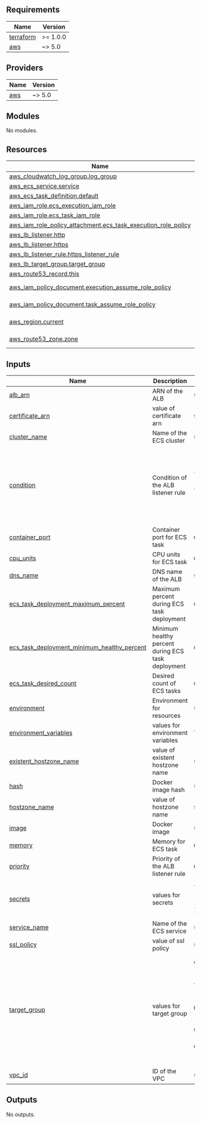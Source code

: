 <!-- BEGINNING OF PRE-COMMIT-TERRAFORM DOCS HOOK -->
## Requirements

| Name | Version |
|------|---------|
| <a name="requirement_terraform"></a> [terraform](#requirement\_terraform) | >= 1.0.0 |
| <a name="requirement_aws"></a> [aws](#requirement\_aws) | ~> 5.0 |

## Providers

| Name | Version |
|------|---------|
| <a name="provider_aws"></a> [aws](#provider\_aws) | ~> 5.0 |

## Modules

No modules.

## Resources

| Name | Type |
|------|------|
| [aws_cloudwatch_log_group.log_group](https://registry.terraform.io/providers/hashicorp/aws/latest/docs/resources/cloudwatch_log_group) | resource |
| [aws_ecs_service.service](https://registry.terraform.io/providers/hashicorp/aws/latest/docs/resources/ecs_service) | resource |
| [aws_ecs_task_definition.default](https://registry.terraform.io/providers/hashicorp/aws/latest/docs/resources/ecs_task_definition) | resource |
| [aws_iam_role.ecs_execution_iam_role](https://registry.terraform.io/providers/hashicorp/aws/latest/docs/resources/iam_role) | resource |
| [aws_iam_role.ecs_task_iam_role](https://registry.terraform.io/providers/hashicorp/aws/latest/docs/resources/iam_role) | resource |
| [aws_iam_role_policy_attachment.ecs_task_execution_role_policy](https://registry.terraform.io/providers/hashicorp/aws/latest/docs/resources/iam_role_policy_attachment) | resource |
| [aws_lb_listener.http](https://registry.terraform.io/providers/hashicorp/aws/latest/docs/resources/lb_listener) | resource |
| [aws_lb_listener.https](https://registry.terraform.io/providers/hashicorp/aws/latest/docs/resources/lb_listener) | resource |
| [aws_lb_listener_rule.https_listener_rule](https://registry.terraform.io/providers/hashicorp/aws/latest/docs/resources/lb_listener_rule) | resource |
| [aws_lb_target_group.target_group](https://registry.terraform.io/providers/hashicorp/aws/latest/docs/resources/lb_target_group) | resource |
| [aws_route53_record.this](https://registry.terraform.io/providers/hashicorp/aws/latest/docs/resources/route53_record) | resource |
| [aws_iam_policy_document.execution_assume_role_policy](https://registry.terraform.io/providers/hashicorp/aws/latest/docs/data-sources/iam_policy_document) | data source |
| [aws_iam_policy_document.task_assume_role_policy](https://registry.terraform.io/providers/hashicorp/aws/latest/docs/data-sources/iam_policy_document) | data source |
| [aws_region.current](https://registry.terraform.io/providers/hashicorp/aws/latest/docs/data-sources/region) | data source |
| [aws_route53_zone.zone](https://registry.terraform.io/providers/hashicorp/aws/latest/docs/data-sources/route53_zone) | data source |

## Inputs

| Name | Description | Type | Default | Required |
|------|-------------|------|---------|:--------:|
| <a name="input_alb_arn"></a> [alb\_arn](#input\_alb\_arn) | ARN of the ALB | `string` | n/a | yes |
| <a name="input_certificate_arn"></a> [certificate\_arn](#input\_certificate\_arn) | value of certificate arn | `string` | n/a | yes |
| <a name="input_cluster_name"></a> [cluster\_name](#input\_cluster\_name) | Name of the ECS cluster | `string` | n/a | yes |
| <a name="input_condition"></a> [condition](#input\_condition) | Condition of the ALB listener rule | <pre>list(object({<br>    path_pattern = list(string)<br>    host_header  = list(string)<br>  }))</pre> | <pre>[<br>  {<br>    "host_header": [<br>      "atlantis.dev.tmaior.com.br"<br>    ],<br>    "path_pattern": [<br>      "/"<br>    ]<br>  }<br>]</pre> | no |
| <a name="input_container_port"></a> [container\_port](#input\_container\_port) | Container port for ECS task | `number` | n/a | yes |
| <a name="input_cpu_units"></a> [cpu\_units](#input\_cpu\_units) | CPU units for ECS task | `number` | `256` | no |
| <a name="input_dns_name"></a> [dns\_name](#input\_dns\_name) | DNS name of the ALB | `string` | n/a | yes |
| <a name="input_ecs_task_deployment_maximum_percent"></a> [ecs\_task\_deployment\_maximum\_percent](#input\_ecs\_task\_deployment\_maximum\_percent) | Maximum percent during ECS task deployment | `number` | `200` | no |
| <a name="input_ecs_task_deployment_minimum_healthy_percent"></a> [ecs\_task\_deployment\_minimum\_healthy\_percent](#input\_ecs\_task\_deployment\_minimum\_healthy\_percent) | Minimum healthy percent during ECS task deployment | `number` | `50` | no |
| <a name="input_ecs_task_desired_count"></a> [ecs\_task\_desired\_count](#input\_ecs\_task\_desired\_count) | Desired count of ECS tasks | `number` | `1` | no |
| <a name="input_environment"></a> [environment](#input\_environment) | Environment for resources | `string` | n/a | yes |
| <a name="input_environment_variables"></a> [environment\_variables](#input\_environment\_variables) | values for environment variables | `list(any)` | `[]` | no |
| <a name="input_existent_hostzone_name"></a> [existent\_hostzone\_name](#input\_existent\_hostzone\_name) | value of existent hostzone name | `string` | `null` | no |
| <a name="input_hash"></a> [hash](#input\_hash) | Docker image hash | `string` | n/a | yes |
| <a name="input_hostzone_name"></a> [hostzone\_name](#input\_hostzone\_name) | value of hostzone name | `string` | `null` | no |
| <a name="input_image"></a> [image](#input\_image) | Docker image | `string` | n/a | yes |
| <a name="input_memory"></a> [memory](#input\_memory) | Memory for ECS task | `number` | `512` | no |
| <a name="input_priority"></a> [priority](#input\_priority) | Priority of the ALB listener rule | `number` | `100` | no |
| <a name="input_secrets"></a> [secrets](#input\_secrets) | values for secrets | <pre>list(object({<br>    name      = string<br>    valueFrom = string<br>  }))</pre> | `[]` | no |
| <a name="input_service_name"></a> [service\_name](#input\_service\_name) | Name of the ECS service | `string` | n/a | yes |
| <a name="input_ssl_policy"></a> [ssl\_policy](#input\_ssl\_policy) | value of ssl policy | `string` | `"ELBSecurityPolicy-TLS-1-2-Ext-2018-06"` | no |
| <a name="input_target_group"></a> [target\_group](#input\_target\_group) | values for target group | <pre>object({<br>    port        = number<br>    protocol    = string<br>    target_type = string<br>    health_check = object({<br>      path                = string<br>      port                = string<br>      protocol            = string<br>      healthy_threshold   = number<br>      unhealthy_threshold = number<br>      timeout             = number<br>      interval            = number<br>    })<br>  })</pre> | <pre>{<br>  "health_check": {<br>    "healthy_threshold": 2,<br>    "interval": 20,<br>    "path": "/",<br>    "port": "443",<br>    "protocol": "HTTPS",<br>    "timeout": 3,<br>    "unhealthy_threshold": 2<br>  },<br>  "port": 443,<br>  "protocol": "HTTPS",<br>  "target_type": "ip"<br>}</pre> | no |
| <a name="input_vpc_id"></a> [vpc\_id](#input\_vpc\_id) | ID of the VPC | `string` | n/a | yes |

## Outputs

No outputs.
<!-- END OF PRE-COMMIT-TERRAFORM DOCS HOOK -->
